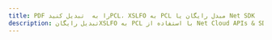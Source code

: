 ---title: PDF را به  تبدیل کنیدPCL، XSLFO به PCL مبدل رایگان یا Net SDKdescription: تبدیل رایگانXSLFO به PCL با استفاده از Net Cloud APIs & SDK همچنین اسناد PDF را در Cloud ایجاد، ویرایش و رندر کنید.---